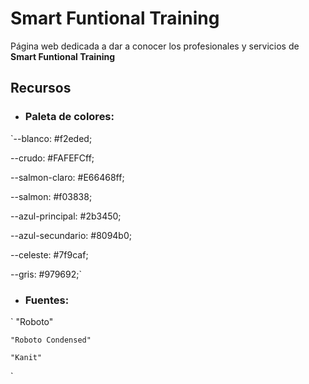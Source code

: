 # Smart Funtional Training
Página web dedicada a dar a conocer los profesionales y servicios de **Smart Funtional Training**
## Recursos
- ### Paleta de colores:
`--blanco: #f2eded;

--crudo: #FAFEFCff;

--salmon-claro: #E66468ff;

--salmon: #f03838;

--azul-principal: #2b3450;

--azul-secundario: #8094b0;

--celeste: #7f9caf;

--gris: #979692;`

- ### Fuentes:
`
    "Roboto"

    "Roboto Condensed"

    "Kanit"
`
